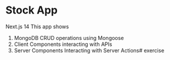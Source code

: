 # Stock App
Next.js 14
This app shows
1. MongoDB CRUD operations using Mongoose
2. Client Components interacting with APIs
3. Server Components Interacting with Server Actions# exercise
